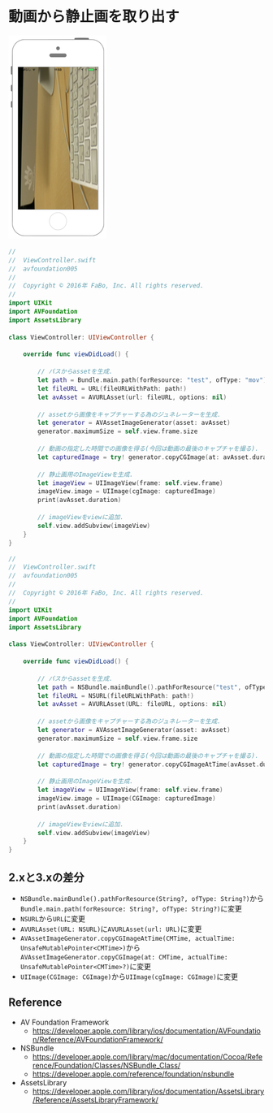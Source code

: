 # 動画から静止画を取り出す

![Preview coremotion001](./img/AVFoundation005.png)

```swift fct_label="Swift 5.x/4.x/3.x"
//
//  ViewController.swift
//  avfoundation005
//
//  Copyright © 2016年 FaBo, Inc. All rights reserved.
//
import UIKit
import AVFoundation
import AssetsLibrary

class ViewController: UIViewController {
    
    override func viewDidLoad() {
        
        // パスからassetを生成.
        let path = Bundle.main.path(forResource: "test", ofType: "mov")
        let fileURL = URL(fileURLWithPath: path!)
        let avAsset = AVURLAsset(url: fileURL, options: nil)
        
        // assetから画像をキャプチャーする為のジュネレーターを生成.
        let generator = AVAssetImageGenerator(asset: avAsset)
        generator.maximumSize = self.view.frame.size
        
        // 動画の指定した時間での画像を得る(今回は動画の最後のキャプチャを撮る).
        let capturedImage = try! generator.copyCGImage(at: avAsset.duration, actualTime: nil)
        
        // 静止画用のImageViewを生成.
        let imageView = UIImageView(frame: self.view.frame)
        imageView.image = UIImage(cgImage: capturedImage)
        print(avAsset.duration)
        
        // imageViewをviewに追加.
        self.view.addSubview(imageView)
    }
}
```

```swift fct_label="Swift 2.3"
//
//  ViewController.swift
//  avfoundation005
//
//  Copyright © 2016年 FaBo, Inc. All rights reserved.
//
import UIKit
import AVFoundation
import AssetsLibrary

class ViewController: UIViewController {
    
    override func viewDidLoad() {
        
        // パスからassetを生成.
        let path = NSBundle.mainBundle().pathForResource("test", ofType: "mov")
        let fileURL = NSURL(fileURLWithPath: path!)
        let avAsset = AVURLAsset(URL: fileURL, options: nil)
        
        // assetから画像をキャプチャーする為のジュネレーターを生成.
        let generator = AVAssetImageGenerator(asset: avAsset)
        generator.maximumSize = self.view.frame.size
        
        // 動画の指定した時間での画像を得る(今回は動画の最後のキャプチャを撮る).
        let capturedImage = try! generator.copyCGImageAtTime(avAsset.duration, actualTime: nil)
        
        // 静止画用のImageViewを生成.
        let imageView = UIImageView(frame: self.view.frame)
        imageView.image = UIImage(CGImage: capturedImage)
        print(avAsset.duration)
        
        // imageViewをviewに追加.
        self.view.addSubview(imageView)
    }
}
```

## 2.xと3.xの差分

* `NSBundle.mainBundle().pathForResource(String?, ofType: String?)`から`Bundle.main.path(forResource: String?, ofType: String?)`に変更
* `NSURL`から`URL`に変更
* `AVURLAsset(URL: NSURL)`に`AVURLAsset(url: URL)`に変更
* `AVAssetImageGenerator.copyCGImageAtTime(CMTime, actualTime: UnsafeMutablePointer<CMTime>)`から`AVAssetImageGenerator.copyCGImage(at: CMTime, actualTime: UnsafeMutablePointer<CMTime>?)`に変更
* `UIImage(CGImage: CGImage)`から`UIImage(cgImage: CGImage)`に変更

## Reference

* AV Foundation Framework
    * https://developer.apple.com/library/ios/documentation/AVFoundation/Reference/AVFoundationFramework/
* NSBundle
    * https://developer.apple.com/library/mac/documentation/Cocoa/Reference/Foundation/Classes/NSBundle_Class/
    * https://developer.apple.com/reference/foundation/nsbundle
* AssetsLibrary
    * https://developer.apple.com/library/ios/documentation/AssetsLibrary/Reference/AssetsLibraryFramework/
